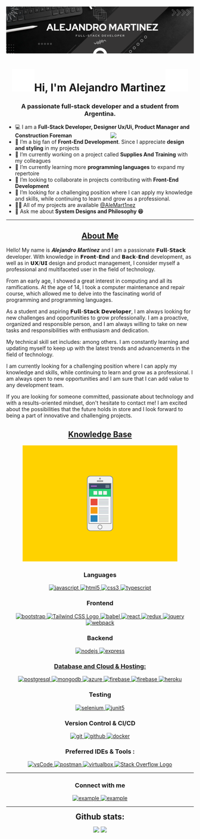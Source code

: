 <p align="center">
  <img style="width:auto; height:auto" src="./Black Simple Elegant Personal LinkedIn Banner.png"/>
</p>

<h1 align="center"><img width="60px" src="./XZ5V.gif">Hi, I'm Alejandro Martinez<img width="60px" src="./XZ5V.gif"></h1>
<h3 font-size="20" align="center">A passionate full-stack developer and a student from Argentina.</h3>

- 💻 I am a **Full-Stack Developer, Designer Ux/Ui, Product Manager and Construction Foreman** <img align="right" style="width:14rem; height:auto" src="https://avatars.githubusercontent.com/u/112997867?v=4"/>
- 📝 I’m a big fan of **Front-End Development**. Since I appreciate **design and styling** in my projects
- 🔭 I’m currently working on a project called **Supplies And Training** with my colleagues
- 🌱 I’m currently learning more **programming languages** to expand my repertoire 
- 👯 I’m looking to collaborate in projects contributing with **Front-End Development**
- 🤝 I’m looking for a challenging position where I can apply my knowledge and skills, while continuing to learn and grow as a professional.
- 👨‍💻 All of my projects are available [@AleMart1nez](github.com/AleMart1nez)
- 💬 Ask me about **System Designs and Philosophy 😆**

---
<h2 align="center"><u><b>About Me</b></u></h2>
<p align="left">
Hello! 
  My name is 𝑨𝒍𝒆𝒋𝒂𝒏𝒅𝒓𝒐 𝑴𝒂𝒓𝒕𝒊𝒏𝒆𝒛 and I am a passionate 𝗙𝘂𝗹𝗹-𝗦𝘁𝗮𝗰𝗸 developer. With knowledge in 𝗙𝗿𝗼𝗻𝘁-𝗘𝗻𝗱 and 𝗕𝗮𝗰𝗸-𝗘𝗻𝗱 development, as well as in 𝗨𝗫/𝗨𝗜 design and product management, I consider myself a professional and multifaceted user in the field of technology.

From an early age, I showed a great interest in computing and all its ramifications. At the age of 14, I took a computer maintenance and repair course, which allowed me to delve into the fascinating world of programming and programming languages.

As a student and aspiring 𝗙𝘂𝗹𝗹-𝗦𝘁𝗮𝗰𝗸 𝗗𝗲𝘃𝗲𝗹𝗼𝗽𝗲𝗿, I am always looking for new challenges and opportunities to grow professionally. I am a proactive, organized and responsible person, and I am always willing to take on new tasks and responsibilities with enthusiasm and dedication.

My technical skill set includes: among others. I am constantly learning and updating myself to keep up with the latest trends and advancements in the field of technology.

I am currently looking for a challenging position where I can apply my knowledge and skills, while continuing to learn and grow as a professional. I am always open to new opportunities and I am sure that I can add value to any development team.

If you are looking for someone committed, passionate about technology and with a results-oriented mindset, don't hesitate to contact me! I am excited about the possibilities that the future holds in store and I look forward to being a part of innovative and challenging projects.
</p>

<h2 align="center"><u><b>Knowledge Base</b></u></h2>
<p align="center">
  <img style="width:26rem; height:auto" src="./DXKg.gif"/>
</p>


<h3 align="center">Languages</h3>
<p align="center">
  <a href="https://developer.mozilla.org/en-US/docs/Web/JavaScript" target="_blank"> 
    <img src="https://img.shields.io/badge/Javascript-F7DF1E.svg?style=for-the-badge&logo=javascript&logoColor=black"
      alt="javascript"/> 
  </a>
  <a href="https://www.w3.org/html/" target="_blank"> 
    <img src="https://img.shields.io/badge/html-E34F26.svg?style=for-the-badge&logo=html5&logoColor=white"
      alt="html5"/> 
  </a>
  <a href="https://www.w3schools.com/css/" target="_blank">
    <img src="https://img.shields.io/badge/css-1572B6.svg?style=for-the-badge&logo=css3&logoColor=white"
      alt="css3"/>
  </a>
  <a href="https://www.typescriptlang.org/" target="_blank"> 
    <img src="https://img.shields.io/badge/typescript-3178C6.svg?style=for-the-badge&logo=typescript&logoColor=white"
      alt="typescript"/>
  </a>
</p>

<h3 align="center">Frontend</h3>
<p align="center">
      <a href="https://getbootstrap.com" target="_blank">
    <img src="https://img.shields.io/badge/bootstrap-7952B3.svg?style=for-the-badge&logo=bootstrap&logoColor=white"
      alt="bootstrap"/>
  </a>
  <a href="https://tailwindcss.com/" target="_blank">
    <img  src="https://img.shields.io/badge/tailwindcss-0769AD.svg?style=for-the-badge&logo=tailwindcss&logoColor=white" alt="Tailwind CSS Logo">
  </a>
  <a href="https://babeljs.io/" target="_blank">
    <img src="https://img.shields.io/badge/babel-F9DC3E.svg?style=for-the-badge&logo=babel&logoColor=black" alt="babel"/> 
  </a>
  <a href="https://reactjs.org/" target="_blank"> 
    <img src="https://img.shields.io/badge/reactjs-61DAFB.svg?style=for-the-badge&logo=react&logoColor=black"
      alt="react"/> 
  </a>
  <a href="https://redux.js.org" target="_blank"> 
    <img src="https://img.shields.io/badge/redux-764ABC.svg?style=for-the-badge&logo=redux&logoColor=white" alt="redux"/> 
  </a> 
  <a href="https://jquery.com/" target="_blank">
    <img src="https://img.shields.io/badge/jquery-0769AD.svg?style=for-the-badge&logo=jquery&logoColor=white" alt="jquery"/> 
  </a>
  <a href="https://webpack.js.org" target="_blank">
    <img src="https://img.shields.io/badge/webpack-8DD6F9.svg?style=for-the-badge&logo=webpack&logoColor=black"
      alt="webpack"/>
  </a>
</p>

<h3 align="center">Backend</h3>
<p align="center">
  <a href="https://nodejs.org" target="_blank"> 
    <img src="https://img.shields.io/badge/node.js-339933.svg?style=for-the-badge&logo=nodedotjs&logoColor=white"
      alt="nodejs"/> 
  </a>
  <a href="https://expressjs.com" target="_blank">
    <img src="https://img.shields.io/badge/express-000000.svg?style=for-the-badge&logo=express&logoColor=white"
      alt="express" />
</p>

<h3 align="center">Database and Cloud & Hosting:</h3>
<p align="center">
  <a href="https://www.postgresql.org" target="_blank"> 
    <img src="https://img.shields.io/badge/postgreSQL-4169E1.svg?style=for-the-badge&logo=postgresql&logoColor=white"
      alt="postgresql"/> 
  </a>
  <a href="https://www.mongodb.com/" target="_blank"> 
    <img src="https://img.shields.io/badge/mongodb-47A248.svg?style=for-the-badge&logo=mongodb&logoColor=white"
      alt="mongodb"/> 
  </a>
    <a href="https://azure.microsoft.com/en-in/" target="_blank">
    <img  src="https://img.shields.io/badge/Azure-0078D4?style=for-the-badge&logo=microsoftazure&logoColor=white" alt="azure"/> 
  </a>
  <a href="https://firebase.google.com/" target="_blank">
    <img src="https://img.shields.io/badge/firebase-FFCA28.svg?style=for-the-badge&logo=firebase&logoColor=black" alt="firebase"/>
  </a>
  <a href="https://netlify.com/" target="_blank">
    <img src="https://img.shields.io/badge/netlify-00C7B7.svg?style=for-the-badge&logo=netlify&logoColor=black" alt="firebase"/>
  </a>
  <a href="https://heroku.com" target="_blank"> 
    <img src="https://img.shields.io/badge/heroku-430098.svg?style=for-the-badge&logo=heroku&logoColor=white"
      alt="heroku"/> 
  </a> 
</p>

<h3 align="center">Testing</h3>
<p align="center"> 
  <a href="https://www.selenium.dev" target="_blank"> 
    <img src="https://img.shields.io/badge/selenium-43B02A.svg?style=for-the-badge&logo=selenium&logoColor=white"
      alt="selenium" /> 
  </a> 
  <a href="https://junit.org/junit5/" target="_blank"> 
    <img src="https://img.shields.io/badge/junit-25A162.svg?style=for-the-badge&logo=junit5&logoColor=white" alt="junit5" /> 
  </a> 
</p>

<h3 align="center">Version Control & CI/CD</h3>
<p align="center">
  <a href="https://git-scm.com/" target="_blank">
    <img src="https://img.shields.io/badge/git-F05032.svg?style=for-the-badge&logo=git&logoColor=white"
      alt="git"/>
  </a>
  <a href="https://github.com/AleMart1nez" target="_blank">
    <img src="https://img.shields.io/badge/github-181717.svg?style=for-the-badge&logo=github&logoColor=white" alt="github" />
  </a>
    <a href="https://www.docker.com/" target="_blank">
    <img src="https://img.shields.io/badge/docker-2496ED.svg?style=for-the-badge&logo=docker&logoColor=white"
      alt="docker"/>
  </a>
</p>

<h3 align="center">Preferred IDEs  & Tools :</h3>
<p align="center"> 
  <a href="https://code.visualstudio.com/" target="_blank">
    <img src="https://img.shields.io/badge/vscode-007ACC.svg?style=for-the-badge&logo=visualstudiocode&logoColor=white" alt="vsCode"/> 
  </a>
  <a href="https://postman.com" target="_blank"> 
    <img src="https://img.shields.io/badge/postman-FF6C37.svg?style=for-the-badge&logo=postman&logoColor=white" alt="postman"/>
  </a>
  <a href="https://www.virtualbox.org/" target="_blank">
    <img src="https://img.shields.io/badge/virtualbox-183A61.svg?style=for-the-badge&logo=virtualbox&logoColor=white"
      alt="virtualbox"/>
  </a>
  <a href="https://stackoverflow.com" target="_blank">
  <img src="https://img.shields.io/badge/stackoverflow-FF6C37.svg?style=for-the-badge&logo=stackoverflow&logoColor=white" alt="Stack Overflow Logo">
</a>
</p>

----

<h3 align="center">Connect with me</h3>

<div style="margin-top:10px" align="center">
  <div>
  </div>
  <div>
    <a href="mailto:alejandrofabian00@hotmail.com?subject=Feedback%20From%20Github&body=Hello" target="_blank">
      <img src="https://img.shields.io/badge/Outlook-0078D4.svg?style=for-the-badge&logo=microsoftoutlook&logoColor=white" alt="example"/>
    </a>
    <a  href="https://www.linkedin.com/in/martinez-ale/" target="_blank">
       <img src="https://img.shields.io/badge/Linked%20In-0A66C2.svg?style=for-the-badge&logo=linkedin&logoColor=white" alt="example"/>
    </a>
  </div>
</div>


----

<div align="center">
<h2 align="center" style="margin: 5px 10px;">Github stats:</h2> 

[![](https://github-readme-stats.vercel.app/api?username=alemart1nez&show_icons=true&theme=tokyonight&hide_border=true&locale=en)](https://github.com/alemart1nez)
[![](https://github-readme-streak-stats.herokuapp.com/?user=alemart1nez&theme=material-palenight)](https://github.com/alemart1nez)
</div>
